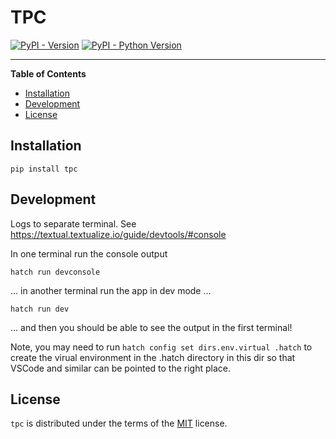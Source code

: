 # TPC

[![PyPI - Version](https://img.shields.io/pypi/v/tpc.svg)](https://pypi.org/project/tpc)
[![PyPI - Python Version](https://img.shields.io/pypi/pyversions/tpc.svg)](https://pypi.org/project/tpc)

-----

**Table of Contents**

- [Installation](#installation)
- [Development](#development)
- [License](#license)

## Installation

```console
pip install tpc
```

## Development

Logs to separate terminal. See https://textual.textualize.io/guide/devtools/#console

In one terminal run the console output

```console
hatch run devconsole
```

... in another terminal run the app in dev mode ...

```console
hatch run dev
```

... and then you should be able to see the output in the first terminal!

Note, you may need to run `hatch config set dirs.env.virtual .hatch` to create the virual environment in the .hatch directory in this dir so that VSCode and similar can be pointed to the right place.

## License

`tpc` is distributed under the terms of the [MIT](https://spdx.org/licenses/MIT.html) license.
